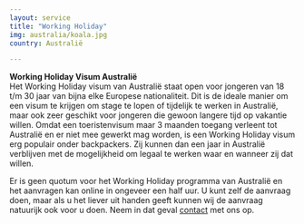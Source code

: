 ```yaml
---
layout: service
title: "Working Holiday"
img: australia/koala.jpg
country: Australië

---
```

<strong>Working Holiday Visum Australië</strong><br/>
Het Working Holiday visum van Australië staat open voor jongeren van 18 t/m 30 jaar van bijna elke Europese nationaliteit. Dit is de ideale manier om een visum te krijgen om stage te lopen of tijdelijk te werken in Australië, maar ook zeer geschikt voor jongeren die gewoon langere tijd op vakantie willen. Omdat een toeristenvisum maar 3 maanden toegang verleent tot Australië en er niet mee gewerkt mag worden, is een Working Holiday visum erg populair onder backpackers. Zij kunnen dan een jaar in Australië verblijven met de mogelijkheid om legaal te werken waar en wanneer zij dat willen.

Er is geen quotum voor het Working Holiday programma van Australië en het aanvragen kan online in ongeveer een half uur. U kunt zelf de aanvraag doen, maar als u het liever uit handen geeft kunnen wij de aanvraag natuurijk ook voor u doen. Neem in dat geval <a href="{{ site.baseurl }}/contact">contact</a> met ons op.
